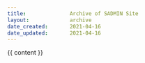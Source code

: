 ```yaml
---
title:              Archive of SADMIN Site
layout:             archive
date_created:       2021-04-16
date_updated:       2021-04-16 
---
```


{{ content }}

